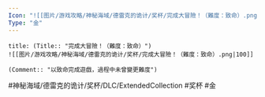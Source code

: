 ```yaml
---
Icon: "![[图片/游戏攻略/神秘海域/德雷克的诡计/奖杯/完成大冒險！（難度：致命）.png|30]]"
Type: "金"
---
```

```ad-common-gold-trophy
title: (Title:: "完成大冒險！（難度：致命）")
![[图片/游戏攻略/神秘海域/德雷克的诡计/奖杯/完成大冒險！（難度：致命）.png|100]]

(Comment:: "以致命完成遊戲，過程中未曾變更難度")
```

#神秘海域/德雷克的诡计/奖杯/DLC/ExtendedCollection #奖杯 #金
